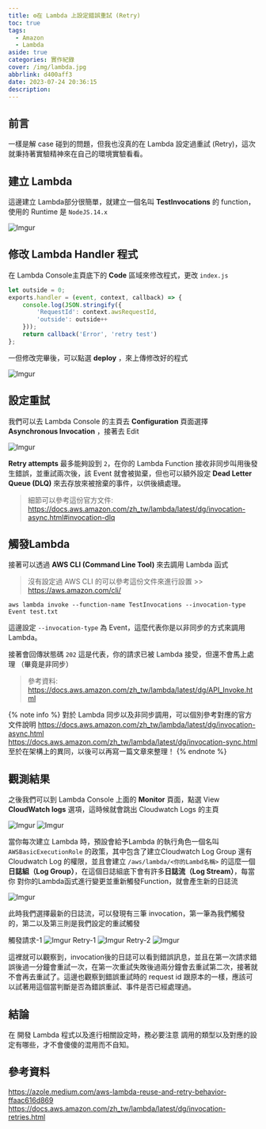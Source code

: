 ```yaml
---
title: ⚙️在 Lambda 上設定錯誤重試 (Retry)
toc: true
tags:
  - Amazon
  - Lambda
aside: true
categories: 實作紀錄
cover: /img/lambda.jpg
abbrlink: d400aff3
date: 2023-07-24 20:36:15
description:
---
```

## 前言

一樣是解 case 碰到的問題，但我也沒真的在 Lambda 設定過重試 (Retry)，這次就秉持著實驗精神來在自己的環境實驗看看。


## 建立 Lambda

這邊建立 Lambda部分很簡單，就建立一個名叫 **TestInvocations** 的 function，使用的 Runtime 是 `NodeJS.14.x`

![Imgur](https://i.imgur.com/SeXKrS9.jpg)

## 修改 Lambda Handler 程式

在 Lambda Console主頁底下的 **Code** 區域來修改程式，更改 `index.js`

```javascript
let outside = 0;
exports.handler = (event, context, callback) => {
    console.log(JSON.stringify({
        'RequestId': context.awsRequestId,
        'outside': outside++
    })); 
    return callback('Error', 'retry test')
};
```

一但修改完畢後，可以點選 **deploy** ，來上傳修改好的程式

![Imgur](https://i.imgur.com/3XJYyyo.jpg)

## 設定重試

我們可以去 Lambda Console 的主頁去 **Configuration** 頁面選擇 **Asynchronous Invocation** ，接著去 Edit

![Imgur](https://i.imgur.com/uVM6U6E.jpg)

**Retry attempts** 最多能夠設到 `2`，在你的 Lambda Function 接收非同步叫用後發生錯誤，並重試兩次後，該 Event 就會被拋棄，但也可以額外設定 **Dead Letter Queue (DLQ)** 來去存放來被捨棄的事件，以供後續處理。


> 細節可以參考這份官方文件: https://docs.aws.amazon.com/zh_tw/lambda/latest/dg/invocation-async.html#invocation-dlq



## 觸發Lambda


接著可以透過 **AWS CLI (Command Line Tool)** 來去調用 Lambda 函式


> 沒有設定過 AWS CLI 的可以參考這份文件來進行設置 >> https://aws.amazon.com/cli/


```shell
aws lambda invoke --function-name TestInvocations --invocation-type Event test.txt
```


這邊設定 `--invocation-type` 為 Event，這麼代表你是以非同步的方式來調用 Lambda。

接著會回傳狀態碼 `202`   這是代表，你的請求已被 Lambda 接受，但還不會馬上處理 （畢竟是非同步）
> 參考資料:
https://docs.aws.amazon.com/zh_tw/lambda/latest/dg/API_Invoke.html

{% note info %}
對於 Lambda 同步以及非同步調用，可以個別參考對應的官方文件說明
https://docs.aws.amazon.com/zh_tw/lambda/latest/dg/invocation-async.html
https://docs.aws.amazon.com/zh_tw/lambda/latest/dg/invocation-sync.html
至於在架構上的異同，以後可以再寫一篇文章來整理！
{% endnote %}


## 觀測結果

之後我們可以到 Lambda Console 上面的 **Monitor** 頁面，點選 View **CloudWatch logs** 選項，這時候就會跳出 Cloudwatch Logs 的主頁

![Imgur](https://i.imgur.com/aOskbVm.jpg)
![Imgur](https://i.imgur.com/EKlsnSl.jpg)

當你每次建立 Lambda 時，預設會給予Lambda 的執行角色一個名叫 `AWSBasicExecutionRole` 的政策，其中包含了建立Cloudwatch Log Group 還有 Cloudwatch Log 的權限，並且會建立 `/aws/lambda/<你的Lambd名稱>` 的這麼一個**日誌組（Log Group）**，在這個日誌組底下會有許多**日誌流（Log Stream）**，每當你
對你的Lambda函式進行變更並重新觸發Function，就會產生新的日誌流

![Imgur](https://i.imgur.com/JSuUpCk.jpg)

此時我們選擇最新的日誌流，可以發現有三筆 invocation，第一筆為我們觸發的，第二以及第三則是我們設定的重試觸發

觸發請求-1
![Imgur](https://i.imgur.com/OMHbzV7.jpg)
Retry-1
![Imgur](https://i.imgur.com/gmvSuMn.jpg)
Retry-2
![Imgur](https://i.imgur.com/mbniv78.jpg)

這裡就可以觀察到，invocation後的日誌可以看到錯誤訊息，並且在第一次請求錯誤後過一分鐘會重試一次，在第一次重試失敗後過兩分鐘會去重試第二次，接著就不會再去重試了。這邊也觀察到錯誤重試時的 request id 跟原本的一樣，應該可以試著用這個當判斷是否為錯誤重試、事件是否已經處理過。


## 結論

在 開發 Lambda 程式以及進行相關設定時，務必要注意 調用的類型以及對應的設定有哪些，才不會傻傻的混用而不自知。


## 參考資料

https://azole.medium.com/aws-lambda-reuse-and-retry-behavior-ffaac616d869
https://docs.aws.amazon.com/zh_tw/lambda/latest/dg/invocation-retries.html
